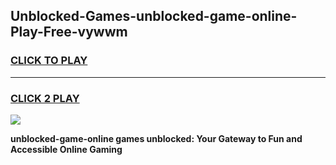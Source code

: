 
## Unblocked-Games-unblocked-game-online-Play-Free-vywwm
<h3>
<a href="https://premium76.site?title=unblocked-game-online&ref=22A">CLICK TO PLAY</a></h3>
<hr>

<h3>
<a href="https://premium76.site?title=unblocked-game-online&ref=22A">CLICK 2 PLAY</a>
  
</h3>

<a href="https://premium76.site?title=unblocked-game-online&ref=22A"><img src="https://clearcache.store/games.png"></a>


**unblocked-game-online games unblocked: Your Gateway to Fun and Accessible Online Gaming**
